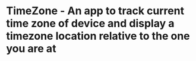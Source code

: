 # TimeZone - An app to track current time zone of device and display a timezone location relative to the one you are at
